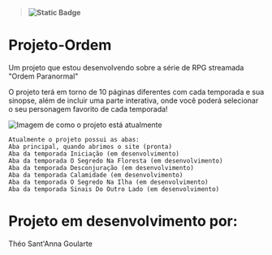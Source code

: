 > **![Static Badge](https://img.shields.io/badge/Em-desenvolvimento-darkred)**
# Projeto-Ordem
Um projeto que estou desenvolvendo sobre a série de RPG streamada "Ordem Paranormal"

O projeto terá em torno de 10 páginas diferentes com cada temporada e sua sinopse, além de incluir uma parte interativa, onde você poderá selecionar o seu personagem favorito de cada temporada!

![Imagem de como o projeto está atualmente](https://cdn.discordapp.com/attachments/1116180501531742208/1134141170814042153/image.png)

```
Atualmente o projeto possui as abas:
Aba principal, quando abrimos o site (pronta)
Aba da temporada Iniciação (em desenvolvimento)
Aba da temporada O Segredo Na Floresta (em desenvolvimento)
Aba da temporada Desconjuração (em desenvolvimento)
Aba da temporada Calamidade (em desenvolvimento)
Aba da temporada O Segredo Na Ilha (em desenvolvimento)
Aba da temporada Sinais Do Outro Lado (em desenvolvimento)
```

# Projeto em desenvolvimento por:
Théo Sant'Anna Goularte
